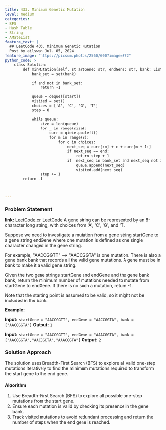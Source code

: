 ```yaml
---
title: 433. Minimum Genetic Mutation
level: medium
categories:
- BFS
- Hash Table
- String
- AMateList
feature_text: |
  ## LeetCode 433. Minimum Genetic Mutation
  Post by ailswan Jul. 05, 2024
feature_image: "https://picsum.photos/2560/600?image=872"
python_code: >
    class Solution:
        def minMutation(self, st artGene: str, endGene: str, bank: List[str]) -> int:
            bank_set = set(bank)

            if end not in bank_set:
                return -1

            queue = deque([start])
            visited = set()
            choices = ['A', 'C', 'G', 'T']
            step = 0

            while queue:
                size = len(queue)
                for _ in range(size):
                    curr = qieie.popleft()
                    for m in range(8):
                        for c in choices:
                            next_seq = curr[:m] + c + curr[m + 1:]
                            if next_seq == end:
                                return step + 1
                            if  next_seq in bank_set and next_seq not in visited:
                                queue.append(next_seq)
                                visited.add(next_seq)
                step += 1
        return -1



---
```


### Problem Statement
**link:**
[LeetCode.cn](https://leetcode.cn/problems/minimum-genetic-mutation/)
[LeetCode](https://leetcode.com/minimum-genetic-mutation/)
A gene string can be represented by an 8-character long string, with choices from 'A', 'C', 'G', and 'T'.

Suppose we need to investigate a mutation from a gene string startGene to a gene string endGene where one mutation is defined as one single character changed in the gene string.

For example, "AACCGGTT" --> "AACCGGTA" is one mutation.
There is also a gene bank bank that records all the valid gene mutations. A gene must be in bank to make it a valid gene string.

Given the two gene strings startGene and endGene and the gene bank bank, return the minimum number of mutations needed to mutate from startGene to endGene. If there is no such a mutation, return -1.

Note that the starting point is assumed to be valid, so it might not be included in the bank.

**Example:**

**Input:** `startGene = "AACCGGTT", endGene = "AACCGGTA", bank = ["AACCGGTA"]`
**Output:** `1`

**Input:** `startGene = "AACCGGTT", endGene = "AAACGGTA", bank = ["AACCGGTA","AACCGCTA","AAACGGTA"]`
**Output:** `2`
 
### Solution Approach
The solution uses Breadth-First Search (BFS) to explore all valid one-step mutations iteratively to find the minimum mutations required to transform the start gene to the end gene.

#### Algorithm
1. Use Breadth-First Search (BFS) to explore all possible one-step mutations from the start gene.
2. Ensure each mutation is valid by checking its presence in the gene bank.
3. Track visited mutations to avoid redundant processing and return the number of steps when the end gene is reached.